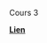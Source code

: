 Cours 3

[**Lien**](https://drive.google.com/file/d/1joG3GjPjdY_V6BQ7Nifjnt_WJrbt4LOY/view?usp=sharing)
